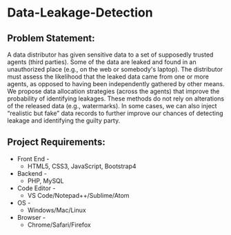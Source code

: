 # Data-Leakage-Detection
## Problem Statement: 
A data distributor has given sensitive data to a set of supposedly trusted agents (third parties). Some of the data are leaked and found in an
unauthorized place (e.g., on the web or somebody&#39;s laptop). The distributor must assess the likelihood that the leaked data came from one or more agents, as opposed to having been independently gathered by other means. We propose data allocation strategies (across the agents) that improve the probability of identifying leakages.
These methods do not rely on alterations of the released data (e.g., watermarks). In some cases, we can also inject “realistic but fake” data records to further improve our chances of detecting leakage and identifying the guilty party.

## Project Requirements:
* Front End - 
  * HTML5, CSS3, JavaScript, Bootstrap4
* Backend -
  * PHP, MySQL
* Code Editor -
  * VS Code/Notepad++/Sublime/Atom
* OS -
  * Windows/Mac/Linux
* Browser -
  * Chrome/Safari/Firefox
